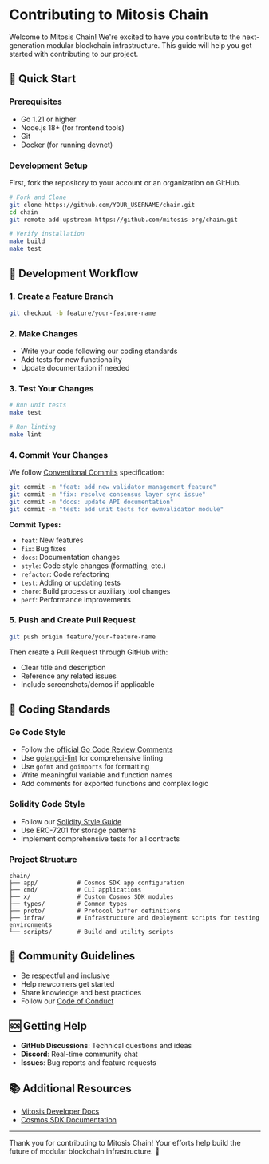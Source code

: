 # Contributing to Mitosis Chain

Welcome to Mitosis Chain! We're excited to have you contribute to the next-generation modular blockchain infrastructure. This guide will help you get started with contributing to our project.

## 🎯 Quick Start

### Prerequisites

- Go 1.21 or higher
- Node.js 18+ (for frontend tools)
- Git
- Docker (for running devnet)

### Development Setup

First, fork the repository to your account or an organization on GitHub.

```bash
# Fork and Clone
git clone https://github.com/YOUR_USERNAME/chain.git
cd chain
git remote add upstream https://github.com/mitosis-org/chain.git

# Verify installation
make build
make test
```

## 🔄 Development Workflow

### 1. Create a Feature Branch
```bash
git checkout -b feature/your-feature-name
```

### 2. Make Changes
- Write your code following our coding standards
- Add tests for new functionality
- Update documentation if needed

### 3. Test Your Changes
```bash
# Run unit tests
make test

# Run linting
make lint
```

### 4. Commit Your Changes
We follow [Conventional Commits](https://www.conventionalcommits.org/) specification:

```bash
git commit -m "feat: add new validator management feature"
git commit -m "fix: resolve consensus layer sync issue"
git commit -m "docs: update API documentation"
git commit -m "test: add unit tests for evmvalidator module"
```

**Commit Types:**
- `feat`: New features
- `fix`: Bug fixes
- `docs`: Documentation changes
- `style`: Code style changes (formatting, etc.)
- `refactor`: Code refactoring
- `test`: Adding or updating tests
- `chore`: Build process or auxiliary tool changes
- `perf`: Performance improvements

### 5. Push and Create Pull Request
```bash
git push origin feature/your-feature-name
```

Then create a Pull Request through GitHub with:
- Clear title and description
- Reference any related issues
- Include screenshots/demos if applicable

## 📝 Coding Standards

### Go Code Style
- Follow the [official Go Code Review Comments](https://github.com/golang/go/wiki/CodeReviewComments)
- Use [golangci-lint](https://github.com/golangci/golangci-lint) for comprehensive linting
- Use `gofmt` and `goimports` for formatting
- Write meaningful variable and function names
- Add comments for exported functions and complex logic

### Solidity Code Style
- Follow our [Solidity Style Guide](https://github.com/mitosis-org/shared-rules/blob/main/solidity/reference/coinbase-style-guide.mdc)
- Use ERC-7201 for storage patterns
- Implement comprehensive tests for all contracts

### Project Structure
```
chain/
├── app/           # Cosmos SDK app configuration
├── cmd/           # CLI applications
├── x/             # Custom Cosmos SDK modules
├── types/         # Common types
├── proto/         # Protocol buffer definitions
├── infra/         # Infrastructure and deployment scripts for testing environments
└── scripts/       # Build and utility scripts
```

## 🤝 Community Guidelines

- Be respectful and inclusive
- Help newcomers get started
- Share knowledge and best practices
- Follow our [Code of Conduct](CODE_OF_CONDUCT.md)

## 🆘 Getting Help

- **GitHub Discussions**: Technical questions and ideas
- **Discord**: Real-time community chat
- **Issues**: Bug reports and feature requests

## 📚 Additional Resources

- [Mitosis Developer Docs](https://docs.mitosis.org/developers/)
- [Cosmos SDK Documentation](https://docs.cosmos.network/)

---

Thank you for contributing to Mitosis Chain! Your efforts help build the future of modular blockchain infrastructure. 🚀
